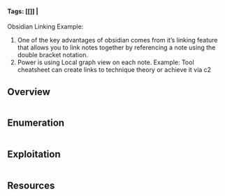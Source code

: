 #### Tags: [[]] | #

Obsidian Linking Example: 
1. One of the key advantages of obsidian comes from it’s linking feature that allows you to link notes together by referencing a note using the double bracket notation.
2. Power is using Local graph view on each note. Example: Tool cheatsheet can create links to technique theory or achieve it via c2
## Overview 

```markdown
```
## Enumeration 

```markdown
```

## Exploitation 

```markdown
```

## Resources

```markdown
```